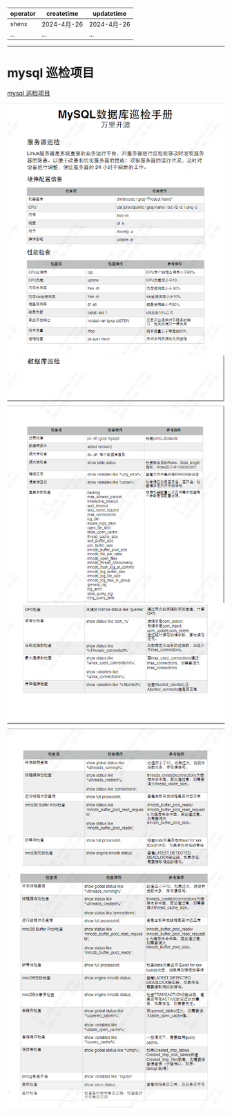 | operator | createtime | updatetime |
| ---- | ---- | ---- |
| shenx | 2024-4月-26 | 2024-4月-26  |
| ... | ... | ... |
---
# mysql 巡检项目

[mysql 巡检项目](https://www.modb.pro/doc/4788?xj0311)

![alt text](./image/image-1.png)
![alt text](./image/image-2.png)
![alt text](./image/image-3.png)
![alt text](./image/image-4.png)

